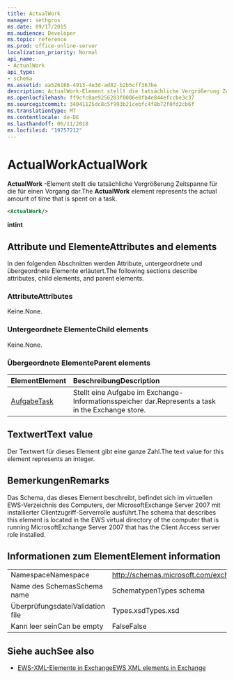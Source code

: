 ```yaml
---
title: ActualWork
manager: sethgros
ms.date: 09/17/2015
ms.audience: Developer
ms.topic: reference
ms.prod: office-online-server
localization_priority: Normal
api_name:
- ActualWork
api_type:
- schema
ms.assetid: aa526166-4913-4e3d-ad82-b2b5cff367be
description: ActualWork-Element stellt die tatsächliche Vergrößerung Zeitspanne für die für einen Vorgang dar.
ms.openlocfilehash: ff9cfc8ae9256203f8006e8fb4e844efccbe3c37
ms.sourcegitcommit: 34041125dc8c5f993b21cebfc4f8b72f0fd2cb6f
ms.translationtype: MT
ms.contentlocale: de-DE
ms.lasthandoff: 06/11/2018
ms.locfileid: "19757212"
---
```

# <a name="actualwork"></a><span data-ttu-id="06632-103">ActualWork</span><span class="sxs-lookup"><span data-stu-id="06632-103">ActualWork</span></span>

<span data-ttu-id="06632-104">**ActualWork** -Element stellt die tatsächliche Vergrößerung Zeitspanne für die für einen Vorgang dar.</span><span class="sxs-lookup"><span data-stu-id="06632-104">The **ActualWork** element represents the actual amount of time that is spent on a task.</span></span> 
  
```xml
<ActualWork/>
```

 <span data-ttu-id="06632-105">**int**</span><span class="sxs-lookup"><span data-stu-id="06632-105">**int**</span></span>
## <a name="attributes-and-elements"></a><span data-ttu-id="06632-106">Attribute und Elemente</span><span class="sxs-lookup"><span data-stu-id="06632-106">Attributes and elements</span></span>

<span data-ttu-id="06632-107">In den folgenden Abschnitten werden Attribute, untergeordnete und übergeordnete Elemente erläutert.</span><span class="sxs-lookup"><span data-stu-id="06632-107">The following sections describe attributes, child elements, and parent elements.</span></span>
  
### <a name="attributes"></a><span data-ttu-id="06632-108">Attribute</span><span class="sxs-lookup"><span data-stu-id="06632-108">Attributes</span></span>

<span data-ttu-id="06632-109">Keine.</span><span class="sxs-lookup"><span data-stu-id="06632-109">None.</span></span>
  
### <a name="child-elements"></a><span data-ttu-id="06632-110">Untergeordnete Elemente</span><span class="sxs-lookup"><span data-stu-id="06632-110">Child elements</span></span>

<span data-ttu-id="06632-111">Keine.</span><span class="sxs-lookup"><span data-stu-id="06632-111">None.</span></span>
  
### <a name="parent-elements"></a><span data-ttu-id="06632-112">Übergeordnete Elemente</span><span class="sxs-lookup"><span data-stu-id="06632-112">Parent elements</span></span>

|<span data-ttu-id="06632-113">**Element**</span><span class="sxs-lookup"><span data-stu-id="06632-113">**Element**</span></span>|<span data-ttu-id="06632-114">**Beschreibung**</span><span class="sxs-lookup"><span data-stu-id="06632-114">**Description**</span></span>|
|:-----|:-----|
|[<span data-ttu-id="06632-115">Aufgabe</span><span class="sxs-lookup"><span data-stu-id="06632-115">Task</span></span>](task.md) <br/> |<span data-ttu-id="06632-116">Stellt eine Aufgabe im Exchange-Informationsspeicher dar.</span><span class="sxs-lookup"><span data-stu-id="06632-116">Represents a task in the Exchange store.</span></span>  <br/> |
   
## <a name="text-value"></a><span data-ttu-id="06632-117">Textwert</span><span class="sxs-lookup"><span data-stu-id="06632-117">Text value</span></span>

<span data-ttu-id="06632-118">Der Textwert für dieses Element gibt eine ganze Zahl.</span><span class="sxs-lookup"><span data-stu-id="06632-118">The text value for this element represents an integer.</span></span>
  
## <a name="remarks"></a><span data-ttu-id="06632-119">Bemerkungen</span><span class="sxs-lookup"><span data-stu-id="06632-119">Remarks</span></span>

<span data-ttu-id="06632-120">Das Schema, das dieses Element beschreibt, befindet sich im virtuellen EWS-Verzeichnis des Computers, der MicrosoftExchange Server 2007 mit installierter Clientzugriff-Serverrolle ausführt.</span><span class="sxs-lookup"><span data-stu-id="06632-120">The schema that describes this element is located in the EWS virtual directory of the computer that is running MicrosoftExchange Server 2007 that has the Client Access server role installed.</span></span>
  
## <a name="element-information"></a><span data-ttu-id="06632-121">Informationen zum Element</span><span class="sxs-lookup"><span data-stu-id="06632-121">Element information</span></span>

|||
|:-----|:-----|
|<span data-ttu-id="06632-122">Namespace</span><span class="sxs-lookup"><span data-stu-id="06632-122">Namespace</span></span>  <br/> |http://schemas.microsoft.com/exchange/services/2006/types  <br/> |
|<span data-ttu-id="06632-123">Name des Schemas</span><span class="sxs-lookup"><span data-stu-id="06632-123">Schema name</span></span>  <br/> |<span data-ttu-id="06632-124">Schematypen</span><span class="sxs-lookup"><span data-stu-id="06632-124">Types schema</span></span>  <br/> |
|<span data-ttu-id="06632-125">Überprüfungsdatei</span><span class="sxs-lookup"><span data-stu-id="06632-125">Validation file</span></span>  <br/> |<span data-ttu-id="06632-126">Types.xsd</span><span class="sxs-lookup"><span data-stu-id="06632-126">Types.xsd</span></span>  <br/> |
|<span data-ttu-id="06632-127">Kann leer sein</span><span class="sxs-lookup"><span data-stu-id="06632-127">Can be empty</span></span>  <br/> |<span data-ttu-id="06632-128">False</span><span class="sxs-lookup"><span data-stu-id="06632-128">False</span></span>  <br/> |
   
## <a name="see-also"></a><span data-ttu-id="06632-129">Siehe auch</span><span class="sxs-lookup"><span data-stu-id="06632-129">See also</span></span>

- [<span data-ttu-id="06632-130">EWS-XML-Elemente in Exchange</span><span class="sxs-lookup"><span data-stu-id="06632-130">EWS XML elements in Exchange</span></span>](ews-xml-elements-in-exchange.md)

